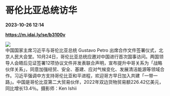 # 哥伦比亚总统访华

**2023-10-26 12:14**

**https://m.idai.ly/se/b3100v**

![](http://pic.yupoo.com/fotomag/b49c69a0/1891ba35.jpg)  
中国国家主席习近平与哥伦比亚总统 Gustavo Petro 出席合作文件签署仪式，北京人民大会堂。10月24日，哥伦比亚总统应邀对中国进行首次国事访问。两国领导人会晤后见证签署12项协议文件并发表联合声明，宣布提升中哥关系为「战略伙伴关系」，同意加强经贸、安全、基建、应对气候变化、发展清洁能源等领域合作。习近平强调中方支持哥伦比亚和平进程，欢迎哥方早日加入共建「一带一路」。中国是哥伦比亚第二大贸易伙伴，2022年双边货物贸易额226.42亿美元，同比增长13.4％。摄影师：Ken Ishii